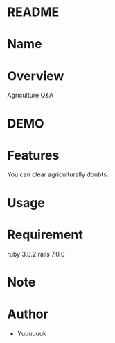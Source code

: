 # README

# Name

# Overview

  Agriculture Q&A

# DEMO

# Features

  You can clear agriculturally doubts.

# Usage

# Requirement

  ruby 3.0.2
  rails 7.0.0

# Note

# Author

  * Yuuuuuuk